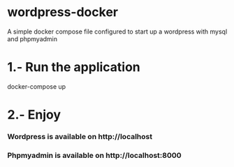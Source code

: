 # wordpress-docker
A simple docker compose file configured to start up a wordpress with mysql and phpmyadmin


# 1.- Run the application
docker-compose up

# 2.- Enjoy
### Wordpress is available on http://localhost
### Phpmyadmin is available on http://localhost:8000

